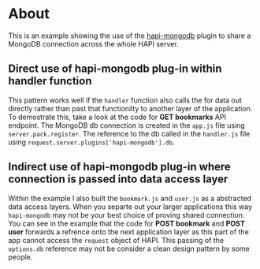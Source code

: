 # About

This is an example showing the use of the [hapi-mongodb](https://github.com/Marsup/hapi-mongodb) plugin to share a MongoDB connection across the whole HAPI server. 





## Direct use of hapi-mongodb plug-in within handler function
This pattern works well if the ```handler``` function also calls the for data out directly rather than past that functionilty to another layer of the application. To demostrate this, take a look at the code for **GET bookmarks** API endpoint. The MongoDB db connection is created in the ```app.js``` file using ```server.pack.register```. The reference to the db called in the ```handler.js``` file using ```request.server.plugins['hapi-mongodb'].db```.

## Indirect use of hapi-mongodb plug-in where connection is passed into data access layer
Within the example I also built the ```bookmark.js``` and ```user.js``` as a abstracted data access layers. When you separte out your larger applications this way ```hapi-mongodb``` may not be your best choice of proving shared connection. You can see in the example that the code for **POST bookmark** and **POST user**  forwards a refrence onto the next application layer as this part of the app cannot access the ```request``` object of HAPI. This passing of the ```options.db``` reference may not be consider a clean design pattern by some people.
